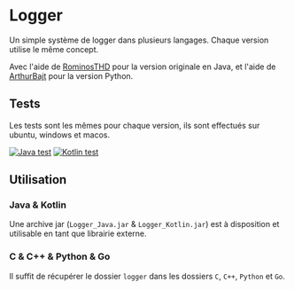 # Logger

Un simple système de logger dans plusieurs langages. Chaque version utilise le même concept.

Avec l'aide de [RominosTHD](https://github.com/RomainTHD) pour la version originale en Java, et l'aide de [ArthurBajt](https://github.com/ArthurBajt) pour la version Python.

## Tests

Les tests sont les mêmes pour chaque version, ils sont effectués sur ubuntu, windows et macos.

[![Java test](https://github.com/Gashmob/Logger/actions/workflows/java.yml/badge.svg)](https://github.com/Gashmob/Logger/actions/workflows/java.yml)
[![Kotlin test](https://github.com/Gashmob/Logger/actions/workflows/kotlin.yml/badge.svg)](https://github.com/Gashmob/Logger/actions/workflows/kotlin.yml)

## Utilisation

### Java & Kotlin

Une archive jar (`Logger_Java.jar` & `Logger_Kotlin.jar`) est à disposition et utilisable en tant que librairie externe.

### C & C++ & Python & Go

Il suffit de récupérer le dossier `logger` dans les dossiers `C`, `C++`, `Python` et `Go`.
